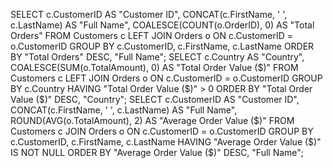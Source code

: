SELECT 
    c.CustomerID AS "Customer ID", 
    CONCAT(c.FirstName, ' ', c.LastName) AS "Full Name", 
    COALESCE(COUNT(o.OrderID), 0) AS "Total Orders"
FROM Customers c
LEFT JOIN Orders o ON c.CustomerID = o.CustomerID
GROUP BY c.CustomerID, c.FirstName, c.LastName
ORDER BY "Total Orders" DESC, "Full Name";
SELECT 
    c.Country AS "Country", 
    COALESCE(SUM(o.TotalAmount), 0) AS "Total Order Value ($)"
FROM Customers c
LEFT JOIN Orders o ON c.CustomerID = o.CustomerID
GROUP BY c.Country
HAVING "Total Order Value ($)" > 0
ORDER BY "Total Order Value ($)" DESC, "Country";
SELECT 
    c.CustomerID AS "Customer ID", 
    CONCAT(c.FirstName, ' ', c.LastName) AS "Full Name", 
    ROUND(AVG(o.TotalAmount), 2) AS "Average Order Value ($)"
FROM Customers c
JOIN Orders o ON c.CustomerID = o.CustomerID
GROUP BY c.CustomerID, c.FirstName, c.LastName
HAVING "Average Order Value ($)" IS NOT NULL
ORDER BY "Average Order Value ($)" DESC, "Full Name";
